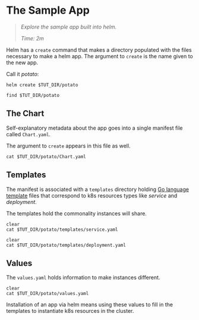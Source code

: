 # The Sample App

> _Explore the sample app built into helm._
>
> _Time: 2m_


Helm has a `create` command that makes a directory
populated with the files necessary to make a helm app.
The argument to `create` is the name given to the new
app.

Call it _potato_:

<!-- @makeSample @test -->
```
helm create $TUT_DIR/potato
```

<!-- @listFiles @test -->
```
find $TUT_DIR/potato
```

## The Chart

Self-explanatory metadata about the app goes into a
single manifest file called `Chart.yaml`.

The argument to `create` appears in this file as
well.


<!-- @showChart @test -->
```
cat $TUT_DIR/potato/Chart.yaml
```

## Templates

[Go language template]: https://golang.org/pkg/text/template/

The manifest is associated with a
`templates` directory holding [Go language template]
files that correspond to k8s resources types like
_service_ and _deployment_.

The templates hold the commonality instances will share.

<!-- @showService @test -->
```
clear
cat $TUT_DIR/potato/templates/service.yaml
```

<!-- @showDeployment @test -->
```
clear
cat $TUT_DIR/potato/templates/deployment.yaml
```

## Values

The `values.yaml` holds information to
make instances different.

<!-- @showValues @test -->
```
clear
cat $TUT_DIR/potato/values.yaml
```

Installation of an app via helm means using these
values to fill in the templates to instantiate
k8s resources in the cluster.
